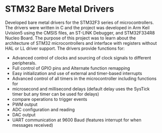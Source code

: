 # **STM32 Bare Metal Drivers**

Developed bare metal drivers for the STM32F3 series of microcontrollers. The drivers were written in C and the project was developed in Arm Keil Uvision5 using the CMSIS files, an ST-LINK Debugger, and STM32F334R8 Nucleo Board. The purpose of this project was to learn about the architecture of STM32 microcontrollers and interface with registers without HAL or LL driver support. The drivers provide functions for: 
-	Advanced control of clocks and sourcing of clock signals to different peripherals. 
-	Full control of GPIO pins and Alternate function remapping
-	Easy initialization and use of external and timer-based interrupts
-	Advanced control of all timers in the microcontroller including functions for
-	microsecond and millisecond delays (default delay uses the SysTick timer but any timer can be used for delays)
-	compare operations to trigger events
-	PWM output
-	ADC configuration and reading
-	DAC output
-	UART communication at 9600 Baud (features interrupt for when messages received)
